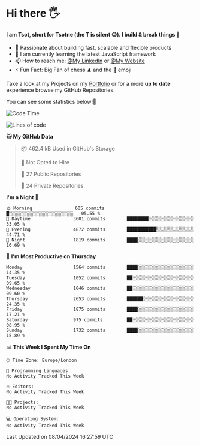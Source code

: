 # Hi there :raised_hand_with_fingers_splayed:
#### I am Tsot, short for Tsotne (the T is silent :wink:). I build & break things :space_invader:
- :telescope: Passionate about building fast, scalable and flexible products
- :seedling: I am currently learning the latest JavaScript framework 
- :mailbox: How to reach me: [@My LinkedIn](https://www.linkedin.com/in/tsotne-gvadzabia/) or [@My Website](https://tsotne.co.uk/contact)
- :zap: Fun Fact: Big Fan of chess ♟ and the 👾 emoji

Take a look at my Projects on my [Portfolio](https://tsotne.co.uk/) or for a more **up to date** experience browse my GitHub Repositories.

You can see some statistics below!:space_invader:
<!--START_SECTION:waka-->
![Code Time](http://img.shields.io/badge/Code%20Time-761%20hrs%202%20mins-blue)

![Lines of code](https://img.shields.io/badge/From%20Hello%20World%20I%27ve%20Written-5.2%20million%20lines%20of%20code-blue)

**🐱 My GitHub Data** 

> 📦 462.4 kB Used in GitHub's Storage 
 > 
> 🚫 Not Opted to Hire
 > 
> 📜 27 Public Repositories 
 > 
> 🔑 24 Private Repositories 
 > 
**I'm a Night 🦉** 

```text
🌞 Morning                605 commits         █░░░░░░░░░░░░░░░░░░░░░░░░   05.55 % 
🌆 Daytime                3601 commits        ████████░░░░░░░░░░░░░░░░░   33.05 % 
🌃 Evening                4872 commits        ███████████░░░░░░░░░░░░░░   44.71 % 
🌙 Night                  1819 commits        ████░░░░░░░░░░░░░░░░░░░░░   16.69 % 
```
📅 **I'm Most Productive on Thursday** 

```text
Monday                   1564 commits        ████░░░░░░░░░░░░░░░░░░░░░   14.35 % 
Tuesday                  1052 commits        ██░░░░░░░░░░░░░░░░░░░░░░░   09.65 % 
Wednesday                1046 commits        ██░░░░░░░░░░░░░░░░░░░░░░░   09.60 % 
Thursday                 2653 commits        ██████░░░░░░░░░░░░░░░░░░░   24.35 % 
Friday                   1875 commits        ████░░░░░░░░░░░░░░░░░░░░░   17.21 % 
Saturday                 975 commits         ██░░░░░░░░░░░░░░░░░░░░░░░   08.95 % 
Sunday                   1732 commits        ████░░░░░░░░░░░░░░░░░░░░░   15.89 % 
```


📊 **This Week I Spent My Time On** 

```text
🕑︎ Time Zone: Europe/London

💬 Programming Languages: 
No Activity Tracked This Week

🔥 Editors: 
No Activity Tracked This Week

🐱‍💻 Projects: 
No Activity Tracked This Week

💻 Operating System: 
No Activity Tracked This Week
```


 Last Updated on 08/04/2024 16:27:59 UTC
<!--END_SECTION:waka-->
